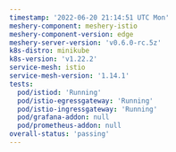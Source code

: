 ```yaml
---
timestamp: '2022-06-20 21:14:51 UTC Mon'
meshery-component: meshery-istio
meshery-component-version: edge
meshery-server-version: 'v0.6.0-rc.5z'
k8s-distro: minikube
k8s-version: 'v1.22.2'
service-mesh: istio
service-mesh-version: '1.14.1'
tests:
  pod/istiod: 'Running'
  pod/istio-egressgateway: 'Running'
  pod/istio-ingressgateway: 'Running'
  pod/grafana-addon: null
  pod/prometheus-addon: null
overall-status: 'passing'
---
```

